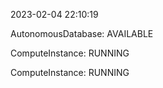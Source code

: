 2023-02-04 22:10:19

AutonomousDatabase: AVAILABLE

ComputeInstance: RUNNING

ComputeInstance: RUNNING